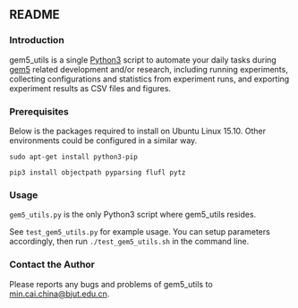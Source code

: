 ## README

### Introduction
gem5_utils is a single [Python3](http://www.python.org/) script to automate your daily tasks during [gem5](http://www.gem5.org/) related development and/or research, including running experiments, collecting configurations and statistics from experiment runs, and exporting experiment results as CSV files and figures.

### Prerequisites
Below is the packages required to install on Ubuntu Linux 15.10. Other environments could be configured in a similar way.

`sudo apt-get install python3-pip`

`pip3 install objectpath pyparsing flufl pytz` 

### Usage
`gem5_utils.py` is the only Python3 script where gem5_utils resides.

See `test_gem5_utils.py` for example usage. You can setup parameters accordingly, then run `./test_gem5_utils.sh` in the command line.

### Contact the Author
Please reports any bugs and problems of gem5_utils to min.cai.china@bjut.edu.cn.